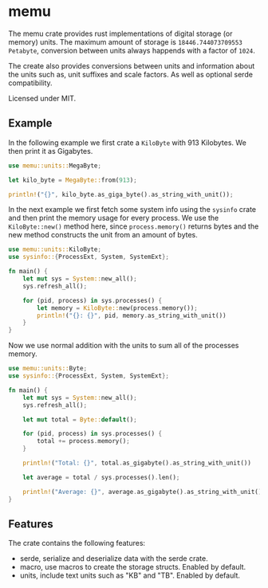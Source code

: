 # memu

The memu crate provides rust implementations of digital storage (or memory) units.
The maximum amount of storage is `18446.744073709553 Petabyte`, conversion between units always happends with a factor of `1024`.

The create also provides conversions between units and information about the units such as, unit suffixes and scale factors. As well as optional serde compatibility.

Licensed under MIT.

## Example

In the following example we first crate a `KiloByte` with 913 Kilobytes. We then print it as Gigabytes.

```Rust
use memu::units::MegaByte;

let kilo_byte = MegaByte::from(913);

println!("{}", kilo_byte.as_giga_byte().as_string_with_unit());

```

In the next example we first fetch some system info using the `sysinfo` crate and then print the memory usage for every process.
We use the `KiloByte::new()` method here, since `process.memory()` returns bytes and the new method constructs the unit from an amount of bytes.

```Rust
use memu::units::KiloByte;
use sysinfo::{ProcessExt, System, SystemExt};

fn main() {
    let mut sys = System::new_all();
    sys.refresh_all();

    for (pid, process) in sys.processes() {
        let memory = KiloByte::new(process.memory());
        println!("{}: {}", pid, memory.as_string_with_unit())
    }
}
```

Now we use normal addition with the units to sum all of the processes memory.

```Rust
use memu::units::Byte;
use sysinfo::{ProcessExt, System, SystemExt};

fn main() {
    let mut sys = System::new_all();
    sys.refresh_all();

    let mut total = Byte::default();

    for (pid, process) in sys.processes() {
        total += process.memory();
    }

    println!("Total: {}", total.as_gigabyte().as_string_with_unit())

    let average = total / sys.processes().len();

    println!("Average: {}", average.as_gigabyte().as_string_with_unit())
}
```

## Features

The crate contains the following features:

- serde, serialize and deserialize data with the serde crate.
- macro, use macros to create the storage structs. Enabled by default.
- units, include text units such as "KB" and "TB". Enabled by default.
